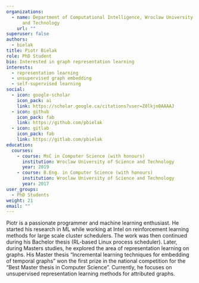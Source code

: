 ```yaml
---
organizations:
  - name: Department of Computational Intelligence, Wroclaw University of Science
      and Technology
    url: ""
superuser: false
authors:
  - bielak
title: Piotr Bielak
role: PhD Student
bio: Interested in graph representation learning
interests:
  - representation learning
  - unsupervised graph embedding
  - self-supervised learning
social:
  - icon: google-scholar
    icon_pack: ai
    link: https://scholar.google.ca/citations?user=Z0lkjn0AAAAJ
  - icon: github
    icon_pack: fab
    link: https://github.com/pbielak
  - icon: gitlab
    icon_pack: fab
    link: https://gitlab.com/pbielak
education:
  courses:
    - course: MsC in Computer Science (with honours)
      institution: Wroclaw University of Science and Technology
      year: 2019
    - course: B.Eng. in Computer Science (with honours)
      institution: Wroclaw University of Science and Technology
      year: 2017
user_groups:
  - PhD Students
weight: 21
email: ""
---
```

Piotr is a passionate programmer and machine learning enthusiast. He started his research in ML while working at Intel on reinforcement learning methods for large scale cluster schedulers. The work was then continued during his Bachelor thesis (RL-based Linux process scheduler). Later, during Masters studies, he explored the area of representation learning on graphs. His Master thesis “Incremental learning techniques for embedding of temporal graphs” won the first prize in the national competition for the “Best Master thesis in Computer Science”. Currently, he focuses on unsupervised representation learning methods for attributed graphs.